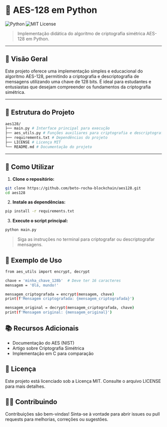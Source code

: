 # 🔐 AES-128 em Python

![Python](https://img.shields.io/badge/Python-3.8%2B-blue?logo=python)
![MIT License](https://img.shields.io/badge/license-MIT-green)

> Implementação didática do algoritmo de criptografia simétrica AES-128 em Python.

---

## 📌 Visão Geral

Este projeto oferece uma implementação simples e educacional do algoritmo AES-128, permitindo a criptografia e descriptografia de mensagens utilizando uma chave de 128 bits. É ideal para estudantes e entusiastas que desejam compreender os fundamentos da criptografia simétrica.

---

## 🧩 Estrutura do Projeto

   ```bash
   aes128/
   ├── main.py # Interface principal para execução
   ├── aes_utils.py # Funções auxiliares para criptografia e descriptografia
   ├── requirements.txt # Dependências do projeto
   ├── LICENSE # Licença MIT
   └── README.md # Documentação do projeto
   ```

---

## 🚀 Como Utilizar

1. **Clone o repositório:**

```bash
git clone https://github.com/beto-rocha-blockchain/aes128.git
cd aes128
```

2. **Instale as dependências:**

```bash
pip install -r requirements.txt
```

3. **Execute o script principal:**

```bash
python main.py
```
   >Siga as instruções no terminal para criptografar ou descriptografar mensagens.

## 🧠 Exemplo de Uso

```bash
from aes_utils import encrypt, decrypt

chave = 'minha_chave_128b'  # Deve ter 16 caracteres
mensagem = 'Olá, mundo!'

mensagem_criptografada = encrypt(mensagem, chave)
print(f'Mensagem criptografada: {mensagem_criptografada}')

mensagem_original = decrypt(mensagem_criptografada, chave)
print(f'Mensagem original: {mensagem_original}')
```

## 📚 Recursos Adicionais

- Documentação do AES (NIST)
- Artigo sobre Criptografia Simétrica
- Implementação em C para comparação

## 📄 Licença
Este projeto está licenciado sob a Licença MIT. Consulte o arquivo LICENSE para mais detalhes.

## 🙋‍♂️ Contribuindo
Contribuições são bem-vindas! Sinta-se à vontade para abrir issues ou pull requests para melhorias, correções ou sugestões.
